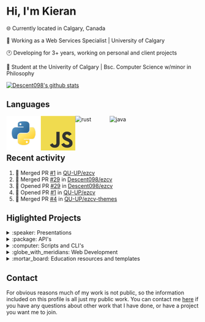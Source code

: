 # Hi, I'm Kieran
 
:globe_with_meridians: Currently located in Calgary, Canada

:office: Working as a Web Services Specialist | University of Calgary

:clock1: Developing for 3+ years, working on personal and client projects
 
:school: Student at the Univerity of Calgary | Bsc. Computer Science w/minor in Philosophy

[![Descent098's github stats](https://github-readme-stats.vercel.app/api?username=descent098&layout=compact&show_icons=true&hide=stars&count_private=true&hide_title=true)](https://github.com/descent098)

## Languages

<a href="https://github.com/Descent098?tab=repositories&q=&type=&language=python" ><img align="left" src="https://raw.githubusercontent.com/github/explore/80688e429a7d4ef2fca1e82350fe8e3517d3494d/topics/python/python.png" width="90px" height="90px" alt="Python"></a>

<a href="https://github.com/Descent098?tab=repositories&q=&type=&language=javascript" ><img align="left" src="https://raw.githubusercontent.com/github/explore/80688e429a7d4ef2fca1e82350fe8e3517d3494d/topics/javascript/javascript.png" width="90px" height="90px" alt="javascript"></a>

<a href="https://github.com/Descent098?tab=repositories&q=&type=&language=rust" ><img align="left" src="https://rustacean.net/assets/rustacean-flat-noshadow.svg" width="90px" height="90px" alt="rust"></a>

<a href="https://github.com/Descent098?tab=repositories&q=&type=&language=java" ><img align="left" src="https://its.inside.tru.ca/files/2013/02/java.png" width="90px" height="90px" alt="java"></a>

<br>
</br>
<br>
</br>

## Recent activity

<!--START_SECTION:activity-->
1. 🎉 Merged PR [#1](https://github.com/QU-UP/ezcv/pull/1) in [QU-UP/ezcv](https://github.com/QU-UP/ezcv)
2. 🎉 Merged PR [#29](https://github.com/Descent098/ezcv/pull/29) in [Descent098/ezcv](https://github.com/Descent098/ezcv)
3. 💪 Opened PR [#29](https://github.com/Descent098/ezcv/pull/29) in [Descent098/ezcv](https://github.com/Descent098/ezcv)
4. 💪 Opened PR [#1](https://github.com/QU-UP/ezcv/pull/1) in [QU-UP/ezcv](https://github.com/QU-UP/ezcv)
5. 🎉 Merged PR [#4](https://github.com/QU-UP/ezcv-themes/pull/4) in [QU-UP/ezcv-themes](https://github.com/QU-UP/ezcv-themes)
<!--END_SECTION:activity-->

<!-- TODO: Add contact section here -->

## Higlighted Projects

<details>
 <summary>:speaker: Presentations</summary>
 <a href="https://kieranwood.ca/static-site-hosting">
   <img alt-"static-site-hosting" src="https://github-readme-stats.vercel.app/api/pin/?username=descent098&repo=static-site-hosting">
 </a>
 <a href="https://kieranwood.ca/basic-web-technologies">
   <img alt-"basic-web-technologies" src="https://github-readme-stats.vercel.app/api/pin/?username=descent098&repo=basic-web-technologies">
 </a>
  <a href="https://kieranwood.ca/ezprez-example">
   <img alt-"ezprez-example" src="https://github-readme-stats.vercel.app/api/pin/?username=descent098&repo=ezprez-example">
 </a>
</details>

<details>
 <summary>:package: API's</summary>
 <a href="https://kieranwood.ca/sdu">
   <img alt-"sdu" src="https://github-readme-stats.vercel.app/api/pin/?username=descent098&repo=sdu">
 </a>
 <a href="https://github.com/Descent098/spark">
   <img alt-"spark" src="https://github-readme-stats.vercel.app/api/pin/?username=descent098&repo=spark">
 </a>
 <a href="https://kieranwood.ca/ezspreadsheet">
   <img alt-"ezexcel" src="https://github-readme-stats.vercel.app/api/pin/?username=descent098&repo=ezspreadsheet">
 </a>
 <a href="https://kieranwood.ca/ezprez">
   <img alt-"ezprez" src="https://github-readme-stats.vercel.app/api/pin/?username=descent098&repo=ezprez">
 </a>
 <a href="https://kieranwood.ca/ezshortcut">
   <img alt-"ezshortcut" src="https://github-readme-stats.vercel.app/api/pin/?username=descent098&repo=ezshortcut">
 </a>
  <a href="https://github.com/descent098/pystall">
   <img alt-"pystall" src="https://github-readme-stats.vercel.app/api/pin/?username=descent098&repo=pystall">
 </a>
 <a href="https://github.com/descent098/sws">
   <img alt-"sws" src="https://github-readme-stats.vercel.app/api/pin/?username=descent098&repo=sws">
 </a>
  <a href="https://kieranwood.ca/ezcv">
   <img alt-"ezprez" src="https://github-readme-stats.vercel.app/api/pin/?username=descent098&repo=ezcv">
 </a>
</details>

<details>
 <summary>:computer: Scripts and CLI's</summary>
 <a href="https://github.com/descent098/sws">
   <img alt-"sws" src="https://github-readme-stats.vercel.app/api/pin/?username=descent098&repo=sws">
 </a>
 <a href="https://github.com/descent098/pystall">
   <img alt-"pystall" src="https://github-readme-stats.vercel.app/api/pin/?username=descent098&repo=pystall">
 </a>
 <a href="https://github.com/descent098/ahd">
   <img alt-"ahd" src="https://github-readme-stats.vercel.app/api/pin/?username=descent098&repo=ahd">
 </a>
 <a href="https://github.com/descent098/otp_emoji">
   <img alt-"otp_emoji" src="https://github-readme-stats.vercel.app/api/pin/?username=descent098&repo=otp_emoji">
 </a>
  <a href="https://github.com/descent098/installation-script">
   <img alt-"installation-script" src="https://github-readme-stats.vercel.app/api/pin/?username=descent098&repo=installation-script">
 </a>
</details>

<details>
 <summary>:globe_with_meridians: Web Development</summary>

 <a href="https://github.com/Descent098/ignite-site-2019">
   <img alt-"Schulich Ignite" src="https://github-readme-stats.vercel.app/api/pin/?username=Descent098&repo=ignite-site-2019">
 </a>
 <a href="https://github.com/descent098/ideas-plz">
   <img alt-"ideas-plz" src="https://github-readme-stats.vercel.app/api/pin/?username=descent098&repo=ideas-plz">
 </a>
 <a href="https://github.com/descent098/slack-connect-4-bot">
   <img alt-"slack-connect-4-bot" src="https://github-readme-stats.vercel.app/api/pin/?username=descent098&repo=slack-connect-4-bot">
 </a>
 <a href="https://github.com/descent098/markdown-writer">
   <img alt-"markdown-writer" src="https://github-readme-stats.vercel.app/api/pin/?username=descent098&repo=markdown-writer">
 </a>
  <a href="https://github.com/Schulich-ignite/website">
   <img alt-"Schulich ignite site" src="https://github-readme-stats.vercel.app/api/pin/?username=Schulich-ignite&repo=website">
 </a>
  <a href="https://github.com/canadian-coding/website">
   <img alt-"Canadian Coding Site" src="https://github-readme-stats.vercel.app/api/pin/?username=canadian-coding&repo=website">
 </a>
   <a href="https://kieranwood.ca/ezprez">
   <img alt-"ezprez" src="https://github-readme-stats.vercel.app/api/pin/?username=descent098&repo=ezprez">
 </a>
  <a href="https://kieranwood.ca/ezcv">
   <img alt-"ezprez" src="https://github-readme-stats.vercel.app/api/pin/?username=descent098&repo=ezcv">
 </a>
</details>

<details>
  <summary>:mortar_board: Education resources and templates</summary>

 <a href="https://github.com/descent098/simple-otp">
   <img alt-"simple-otp" src="https://github-readme-stats.vercel.app/api/pin/?username=descent098&repo=simple-otp">
 </a>
 <a href="https://github.com/descent098/Diffie-Hellman">
   <img alt-"Diffie-Hellman" src="https://github-readme-stats.vercel.app/api/pin/?username=descent098&repo=Diffie-Hellman">
 </a>
 <a href="https://github.com/descent098/Flask-Heroku">
   <img alt-"Flask-Heroku" src="https://github-readme-stats.vercel.app/api/pin/?username=descent098&repo=Flask-Heroku">
 </a>
 <a href="https://github.com/descent098/projects-experiments">
   <img alt-"projects-experiments" src="https://github-readme-stats.vercel.app/api/pin/?username=descent098&repo=projects-experiments">
 </a>
 <a href="https://github.com/canadian-coding/python-package-template">
   <img alt-"python-package-template" src="https://github-readme-stats.vercel.app/api/pin/?username=canadian-coding&repo=python-package-template">
 </a>
 <a href="https://github.com/canadian-coding/posts">
   <img alt-"posts" src="https://github-readme-stats.vercel.app/api/pin/?username=canadian-coding&repo=posts">
 </a>
  <a href="https://github.com/Descent098/spark">
   <img alt-"spark" src="https://github-readme-stats.vercel.app/api/pin/?username=descent098&repo=spark">
 </a>
</details>

## Contact

For obvious reasons much of my work is not public, so the information included on this profile is all just my public work. You can contact me [here](https://kieranwood.ca#contact) if you have any questions about other work that I have done, or have a project you want me to join.


